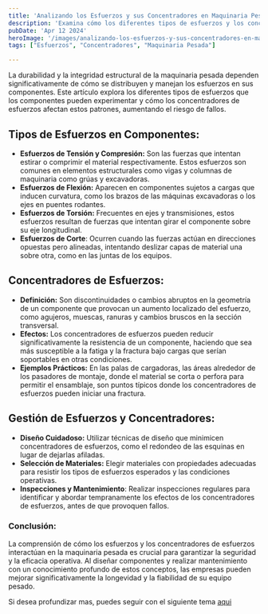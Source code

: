 ```yaml
---
title: 'Analizando los Esfuerzos y sus Concentradores en Maquinaria Pesada'
description: 'Examina cómo los diferentes tipos de esfuerzos y los concentradores de esfuerzos afectan los componentes de maquinaria pesada.'
pubDate: 'Apr 12 2024'
heroImage: '/images/analizando-los-esfuerzos-y-sus-concentradores-en-maquinaria-pesada.webp'
tags: ["Esfuerzos", "Concentradores", "Maquinaria Pesada"]

---
```


La durabilidad y la integridad estructural de la maquinaria pesada dependen significativamente de cómo se distribuyen y manejan los esfuerzos en sus componentes. Este artículo explora los diferentes tipos de esfuerzos que los componentes pueden experimentar y cómo los concentradores de esfuerzos afectan estos patrones, aumentando el riesgo de fallos.

## Tipos de Esfuerzos en Componentes:

- **Esfuerzos de Tensión y Compresión:** Son las fuerzas que intentan estirar o comprimir el material respectivamente. Estos esfuerzos son comunes en elementos estructurales como vigas y columnas de maquinaria como grúas y excavadoras.
- **Esfuerzos de Flexión:** Aparecen en componentes sujetos a cargas que inducen curvatura, como los brazos de las máquinas excavadoras o los ejes en puentes rodantes.
- **Esfuerzos de Torsión:** Frecuentes en ejes y transmisiones, estos esfuerzos resultan de fuerzas que intentan girar el componente sobre su eje longitudinal.
- **Esfuerzos de Corte**: Ocurren cuando las fuerzas actúan en direcciones opuestas pero alineadas, intentando deslizar capas de material una sobre otra, como en las juntas de los equipos.

## Concentradores de Esfuerzos:

- **Definición:** Son discontinuidades o cambios abruptos en la geometría de un componente que provocan un aumento localizado del esfuerzo, como agujeros, muescas, ranuras y cambios bruscos en la sección transversal.
- **Efectos:** Los concentradores de esfuerzos pueden reducir significativamente la resistencia de un componente, haciendo que sea más susceptible a la fatiga y la fractura bajo cargas que serían soportables en otras condiciones.
- **Ejemplos Prácticos:** En las palas de cargadoras, las áreas alrededor de los pasadores de montaje, donde el material se corta o perfora para permitir el ensamblaje, son puntos típicos donde los concentradores de esfuerzos pueden iniciar una fractura.

## Gestión de Esfuerzos y Concentradores:

- **Diseño Cuidadoso:** Utilizar técnicas de diseño que minimicen concentradores de esfuerzos, como el redondeo de las esquinas en lugar de dejarlas afiladas.
- **Selección de Materiales:** Elegir materiales con propiedades adecuadas para resistir los tipos de esfuerzos esperados y las condiciones operativas.
- **Inspecciones y Mantenimiento**: Realizar inspecciones regulares para identificar y abordar tempranamente los efectos de los concentradores de esfuerzos, antes de que provoquen fallos.

### Conclusión:

La comprensión de cómo los esfuerzos y los concentradores de esfuerzos interactúan en la maquinaria pesada es crucial para garantizar la seguridad y la eficacia operativa. Al diseñar componentes y realizar mantenimiento con un conocimiento profundo de estos conceptos, las empresas pueden mejorar significativamente la longevidad y la fiabilidad de su equipo pesado.

Si desea profundizar mas, puedes seguir con el siguiente tema [aqui](/blog/fracturas-un-analisis-de-fallas-en-maquinaria-pesada/)
